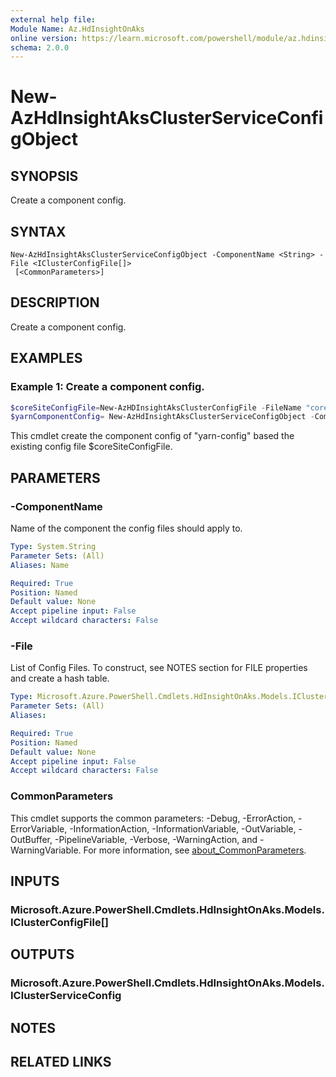 ```yaml
---
external help file:
Module Name: Az.HdInsightOnAks
online version: https://learn.microsoft.com/powershell/module/az.hdinsightonaks/New-AzHdInsightAksClusterServiceConfigObject
schema: 2.0.0
---
```


# New-AzHdInsightAksClusterServiceConfigObject

## SYNOPSIS
Create a component config.

## SYNTAX

```
New-AzHdInsightAksClusterServiceConfigObject -ComponentName <String> -File <IClusterConfigFile[]>
 [<CommonParameters>]
```

## DESCRIPTION
Create a component config.

## EXAMPLES

### Example 1: Create a component config.
```powershell
$coreSiteConfigFile=New-AzHDInsightAksClusterConfigFile -FileName "core-site.xml" -Value @{"fs.defaultFS"="abfs://testcontainer@$teststorage.dfs.core.windows.net"}
$yarnComponentConfig= New-AzHdInsightAksClusterServiceConfigObject -ComponentName "yarn-config" -File $coreSiteConfigFile
```

This cmdlet create the component config of "yarn-config" based the existing config file $coreSiteConfigFile.

## PARAMETERS

### -ComponentName
Name of the component the config files should apply to.

```yaml
Type: System.String
Parameter Sets: (All)
Aliases: Name

Required: True
Position: Named
Default value: None
Accept pipeline input: False
Accept wildcard characters: False
```

### -File
List of Config Files.
To construct, see NOTES section for FILE properties and create a hash table.

```yaml
Type: Microsoft.Azure.PowerShell.Cmdlets.HdInsightOnAks.Models.IClusterConfigFile[]
Parameter Sets: (All)
Aliases:

Required: True
Position: Named
Default value: None
Accept pipeline input: False
Accept wildcard characters: False
```

### CommonParameters
This cmdlet supports the common parameters: -Debug, -ErrorAction, -ErrorVariable, -InformationAction, -InformationVariable, -OutVariable, -OutBuffer, -PipelineVariable, -Verbose, -WarningAction, and -WarningVariable. For more information, see [about_CommonParameters](http://go.microsoft.com/fwlink/?LinkID=113216).

## INPUTS

### Microsoft.Azure.PowerShell.Cmdlets.HdInsightOnAks.Models.IClusterConfigFile[]

## OUTPUTS

### Microsoft.Azure.PowerShell.Cmdlets.HdInsightOnAks.Models.IClusterServiceConfig

## NOTES

## RELATED LINKS

